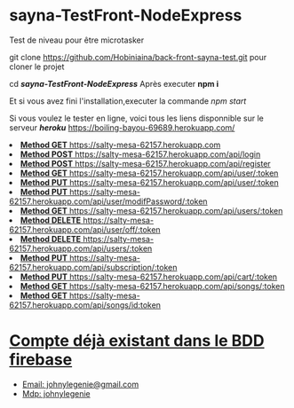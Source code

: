 # sayna-TestFront-NodeExpress
Test de niveau pour être microtasker

git clone https://github.com/Hobiniaina/back-front-sayna-test.git pour cloner le projet

cd <b><i>sayna-TestFront-NodeExpress</i></b>
Après executer <b> npm i</b> 

Et si vous avez fini l'installation,executer la commande <i>npm start</i>

Si vous voulez le tester en ligne, voici tous les liens disponnible sur le serveur <b><i>heroku</i></b> https://boiling-bayou-69689.herokuapp.com/

<u>
  <li><b>Method GET</b> https://salty-mesa-62157.herokuapp.com </li>
  <li><b>Method POST</b> https://salty-mesa-62157.herokuapp.com/api/login</li>
  <li><b>Method POST</b> https://salty-mesa-62157.herokuapp.com/api/register</li>
  <li><b>Method GET</b> https://salty-mesa-62157.herokuapp.com/api/user/:token</li>
  <li><b>Method PUT</b> https://salty-mesa-62157.herokuapp.com/api/user/:token</li>
  <li><b>Method PUT</b> https://salty-mesa-62157.herokuapp.com/api/user/modifPassword/:token</li>
  <li><b>Method GET</b> https://salty-mesa-62157.herokuapp.com/api/users/:token</li>
  <li><b>Method DELETE</b> https://salty-mesa-62157.herokuapp.com/api/user/off/:token</li>
  <li><b>Method DELETE</b> https://salty-mesa-62157.herokuapp.com/api/users/:token</li>
  <li><b>Method PUT</b> https://salty-mesa-62157.herokuapp.com/api/subscription/:token</li>
  <li><b>Method PUT</b> https://salty-mesa-62157.herokuapp.com/api/cart/:token</li>
  <li><b>Method GET</b> https://salty-mesa-62157.herokuapp.com/api/songs/:token</li>
  <li><b>Method GET</b> https://salty-mesa-62157.herokuapp.com/api/songs/id:token</li>
  
  <h1>Compte déjà existant dans le BDD firebase</h1>
<ul>
  <li>Email: johnylegenie@gmail.com</li>
  <li>Mdp: johnylegenie</li>
</ul>
</u>



